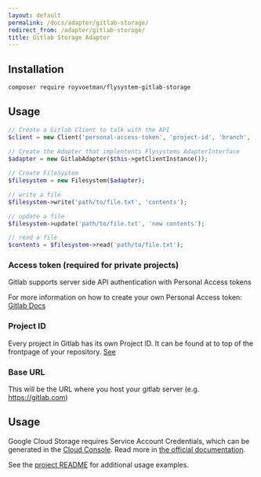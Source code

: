 ```yaml
---
layout: default
permalink: /docs/adapter/gitlab-storage/
redirect_from: /adapter/gitlab-storage/
title: Gitlab Storage Adapter
---
```


## Installation
```bash
composer require royvoetman/flysystem-gitlab-storage
```

## Usage
```php
// Create a Gitlab Client to talk with the API
$client = new Client('personal-access-token', 'project-id', 'branch', 'base-url');
   
// Create the Adapter that implentents Flysystems AdapterInterface
$adapter = new GitlabAdapter($this->getClientInstance());

// Create FileSystem
$filesystem = new Filesystem($adapter);

// write a file
$filesystem->write('path/to/file.txt', 'contents');

// update a file
$filesystem->update('path/to/file.txt', 'new contents');

// read a file
$contents = $filesystem->read('path/to/file.txt');
```

### Access token (required for private projects)
Gitlab supports server side API authentication with Personal Access tokens

For more information on how to create your own Personal Access token: [Gitlab Docs](https://docs.gitlab.com/ee/user/profile/personal_access_tokens.html)

### Project ID
Every project in Gitlab has its own Project ID. It can be found at to top of the frontpage of your repository. [See](https://stackoverflow.com/questions/39559689/where-do-i-find-the-project-id-for-the-gitlab-api#answer-53126068)

### Base URL
This will be the URL where you host your gitlab server (e.g. https://gitlab.com)

## Usage
Google Cloud Storage requires Service Account Credentials, which can be generated in the [Cloud Console](https://console.cloud.google.com/apis/credentials). Read more in [the official documentation](https://cloud.google.com/docs/authentication/production).

See the [project README](https://github.com/RoyVoetman/Flysystem-Gitlab-storage) for additional usage examples.
